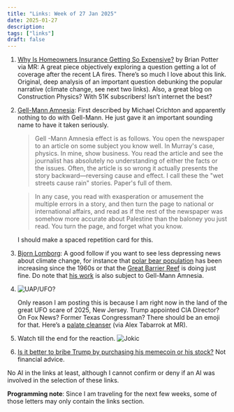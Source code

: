 ```yaml
---
title: "Links: Week of 27 Jan 2025"
date: 2025-01-27
description: 
tags: ["links"]
draft: false
---
```


1. [Why Is Homeowners Insurance Getting So Expensive?](https://www.construction-physics.com/p/why-is-homeowners-insurance-getting) by Brian Potter via MR: A great piece objectively exploring a question getting a lot of coverage after the recent LA fires. There’s so much I love about this link. Original, deep analysis of an important question debunking the popular narrative (climate change, see next two links). Also, a great blog on Construction Physics? With 51K subscribers! Isn’t internet the best?

2. [Gell-Mann Amnesia](https://en.m.wikipedia.org/wiki/Michael_Crichton#Gell-Mann_amnesia_effect): First described by Michael Crichton and apparently nothing to do with Gell-Mann. He just gave it an important sounding name to have it taken seriously.

    > Gell -Mann Amnesia effect is as follows. You open the newspaper to an article on some subject you know well. In Murray's case, physics. In mine, show business. You read the article and see the journalist has absolutely no understanding of either the facts or the issues. Often, the article is so wrong it actually presents the story backward—reversing cause and effect. I call these the "wet streets cause rain" stories. Paper's full of them.

    > In any case, you read with exasperation or amusement the multiple errors in a story, and then turn the page to national or international affairs, and read as if the rest of the newspaper was somehow more accurate about Palestine than the baloney you just read. You turn the page, and forget what you know.

    I should make a spaced repetition card for this.

3. [Bjorn Lomborg](https://x.com/BjornLomborg): A good follow if you want to see less depressing news about climate change, for instance that [polar bear population](https://x.com/BjornLomborg/status/1596907524577320960) has been increasing since the 1960s or that the [Great Barrier Reef](https://x.com/BjornLomborg/status/1613153797034971137) is doing just fine. Do note that [his work](https://en.wikipedia.org/wiki/Bj%C3%B8rn_Lomborg) is also subject to Gell-Mann Amnesia.

4. ![UAP/UFO?](https://x.com/MvonRen/status/1882514812791640436?mx=2)

    Only reason I am posting this is because I am right now in the land of the great UFO scare of 2025, New Jersey. Trump appointed CIA Director? On Fox News? Former Texas Congressman? There should be an emoji for that. Here’s a [palate cleanser](https://www.theintrinsicperspective.com/p/the-ufo-craze-was-created-by-government) (via Alex Tabarrok at MR).

5. Watch till the end for the reaction.
    ![Jokic](https://x.com/nbaindia/status/1882668945951596645)

6. [Is it better to bribe Trump by purchasing his memecoin or his stock?](http://jpkoning.blogspot.com/2025/01/is-it-better-to-bribe-trump-by.html) Not financial advice.

No AI in the links at least, although I cannot confirm or deny if an AI was involved in the selection of these links.

**Programming note**: Since I am traveling for the next few weeks, some of those letters may only contain the links section.